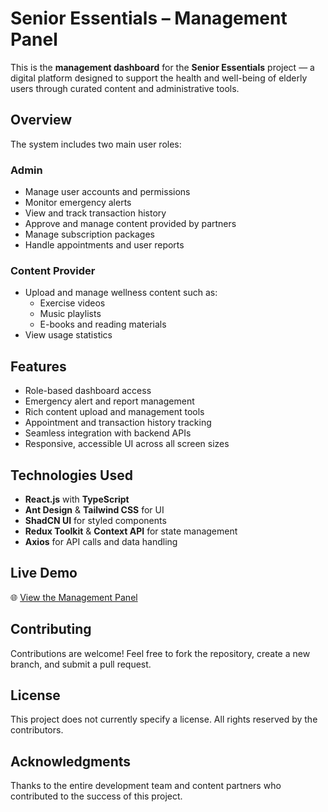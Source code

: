 # Senior Essentials – Management Panel

This is the **management dashboard** for the **Senior Essentials** project — a digital platform designed to support the health and well-being of elderly users through curated content and administrative tools.

## Overview

The system includes two main user roles:

### Admin
- Manage user accounts and permissions
- Monitor emergency alerts
- View and track transaction history
- Approve and manage content provided by partners
- Manage subscription packages
- Handle appointments and user reports

### Content Provider
- Upload and manage wellness content such as:
  - Exercise videos
  - Music playlists
  - E-books and reading materials
- View usage statistics

## Features

- Role-based dashboard access
- Emergency alert and report management
- Rich content upload and management tools
- Appointment and transaction history tracking
- Seamless integration with backend APIs
- Responsive, accessible UI across all screen sizes

## Technologies Used

- **React.js** with **TypeScript**
- **Ant Design** & **Tailwind CSS** for UI
- **ShadCN UI** for styled components
- **Redux Toolkit** & **Context API** for state management
- **Axios** for API calls and data handling

## Live Demo

🌐 [View the Management Panel](https://senior-essentials-manage.vercel.app/)

## Contributing

Contributions are welcome! Feel free to fork the repository, create a new branch, and submit a pull request.

## License

This project does not currently specify a license. All rights reserved by the contributors.

## Acknowledgments

Thanks to the entire development team and content partners who contributed to the success of this project.
